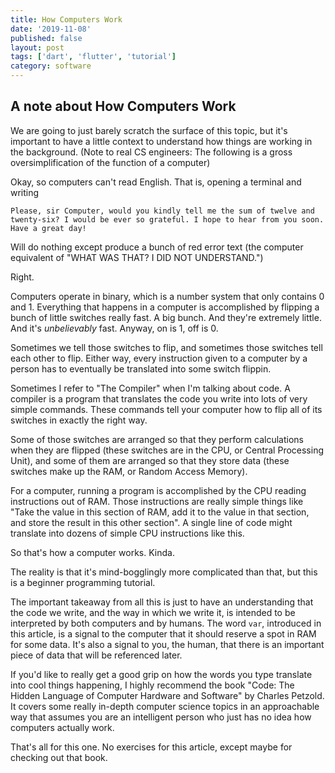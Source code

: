 ```yaml
---
title: How Computers Work
date: '2019-11-08'
published: false
layout: post
tags: ['dart', 'flutter', 'tutorial']
category: software
---
```


## A note about How Computers Work

We are going to just barely scratch the surface of this topic, but it's important to have a little context to understand how things are working in the background. (Note to real CS engineers: The following is a gross oversimplification of the function of a computer)

Okay, so computers can't read English. That is, opening a terminal and writing

```
Please, sir Computer, would you kindly tell me the sum of twelve and twenty-six? I would be ever so grateful. I hope to hear from you soon. Have a great day!
```

Will do nothing except produce a bunch of red error text (the computer equivalent of "WHAT WAS THAT? I DID NOT UNDERSTAND.")

Right.

Computers operate in binary, which is a number system that only contains 0 and 1. Everything that happens in a computer is accomplished by flipping a bunch of little switches really fast. A big bunch. And they're extremely little. And it's _unbelievably_ fast. Anyway, on is 1, off is 0.

Sometimes we tell those switches to flip, and sometimes those switches tell each other to flip. Either way, every instruction given to a computer by a person has to eventually be translated into some switch flippin.

Sometimes I refer to "The Compiler" when I'm talking about code. A compiler is a program that translates the code you write into lots of very simple commands. These commands tell your computer how to flip all of its switches in exactly the right way.

Some of those switches are arranged so that they perform calculations when they are flipped (these switches are in the CPU, or Central Processing Unit), and some of them are arranged so that they store data (these switches make up the RAM, or Random Access Memory).

For a computer, running a program is accomplished by the CPU reading instructions out of RAM. Those instructions are really simple things like "Take the value in this section of RAM, add it to the value in that section, and store the result in this other section". A single line of code might translate into dozens of simple CPU instructions like this.

So that's how a computer works. Kinda.

The reality is that it's mind-bogglingly more complicated than that, but this is a beginner programming tutorial.

The important takeaway from all this is just to have an understanding that the code we write, and the way in which we write it, is intended to be interpreted by both computers and by humans. The word `var`, introduced in this article, is a signal to the computer that it should reserve a spot in RAM for some data. It's also a signal to you, the human, that there is an important piece of data that will be referenced later.

If you'd like to really get a good grip on how the words you type translate into cool things happening, I highly recommend the book "Code: The Hidden Language of Computer Hardware and Software" by Charles Petzold. It covers some really in-depth computer science topics in an approachable way that assumes you are an intelligent person who just has no idea how computers actually work.

That's all for this one. No exercises for this article, except maybe for checking out that book.
